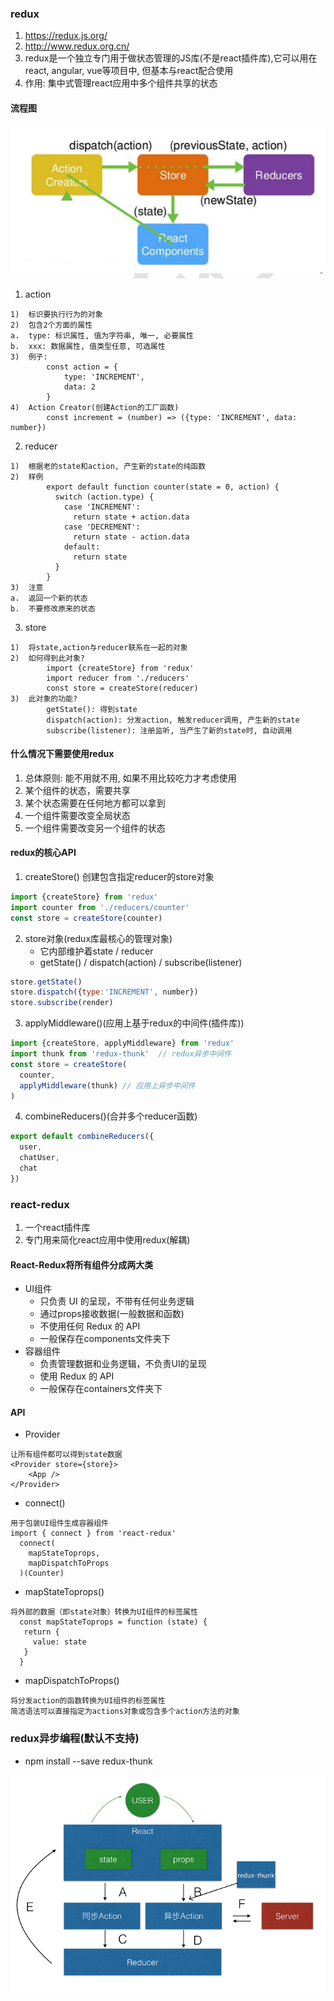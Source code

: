 ### redux
1. https://redux.js.org/
2. http://www.redux.org.cn/
3. redux是一个独立专门用于做状态管理的JS库(不是react插件库),它可以用在react, angular, vue等项目中, 但基本与react配合使用
4. 作用: 集中式管理react应用中多个组件共享的状态

#### 流程图
![](../images/react-4.png)

1. action
```
1)	标识要执行行为的对象
2)	包含2个方面的属性
a.	type: 标识属性, 值为字符串, 唯一, 必要属性
b.	xxx: 数据属性, 值类型任意, 可选属性
3)	例子:
		const action = {
			type: 'INCREMENT',
			data: 2
		}
4)	Action Creator(创建Action的工厂函数)
		const increment = (number) => ({type: 'INCREMENT', data: number})
```
2. reducer
```
1)	根据老的state和action, 产生新的state的纯函数
2)	样例
		export default function counter(state = 0, action) {
		  switch (action.type) {
		    case 'INCREMENT':
		      return state + action.data
		    case 'DECREMENT':
		      return state - action.data
		    default:
		      return state
		  }
		}
3)	注意
a.	返回一个新的状态
b.	不要修改原来的状态
```

3. store
```
1)	将state,action与reducer联系在一起的对象
2)	如何得到此对象?
		import {createStore} from 'redux'
		import reducer from './reducers'
		const store = createStore(reducer)
3)	此对象的功能?
		getState(): 得到state
		dispatch(action): 分发action, 触发reducer调用, 产生新的state
		subscribe(listener): 注册监听, 当产生了新的state时, 自动调用
```

#### 什么情况下需要使用redux
1. 总体原则: 能不用就不用, 如果不用比较吃力才考虑使用
2. 某个组件的状态，需要共享
3. 某个状态需要在任何地方都可以拿到
4. 一个组件需要改变全局状态
5. 一个组件需要改变另一个组件的状态

#### redux的核心API
1. createStore() 创建包含指定reducer的store对象
```javascript
import {createStore} from 'redux'
import counter from './reducers/counter'
const store = createStore(counter)
```

2. store对象(redux库最核心的管理对象)
    - 它内部维护着state / reducer
    - getState() / dispatch(action) / subscribe(listener)

```javascript
store.getState()
store.dispatch({type:'INCREMENT', number})
store.subscribe(render)
```

3. applyMiddleware()(应用上基于redux的中间件(插件库))
```javascript
import {createStore, applyMiddleware} from 'redux'
import thunk from 'redux-thunk'  // redux异步中间件
const store = createStore(
  counter,
  applyMiddleware(thunk) // 应用上异步中间件
)
```

4. combineReducers()(合并多个reducer函数)
```javascript
export default combineReducers({
  user,
  chatUser,
  chat
})
```

### react-redux
1. 一个react插件库
2. 专门用来简化react应用中使用redux(解耦)

#### React-Redux将所有组件分成两大类
- UI组件
    - 只负责 UI 的呈现，不带有任何业务逻辑
    - 通过props接收数据(一般数据和函数)
    - 不使用任何 Redux 的 API
    - 一般保存在components文件夹下
- 容器组件
    - 负责管理数据和业务逻辑，不负责UI的呈现
    - 使用 Redux 的 API
    - 一般保存在containers文件夹下

#### API
- Provider
```
让所有组件都可以得到state数据
<Provider store={store}>
    <App />
</Provider>
```
- connect()
```
用于包装UI组件生成容器组件
import { connect } from 'react-redux'
  connect(
    mapStateToprops,
    mapDispatchToProps
  )(Counter)
```
- mapStateToprops()
```
将外部的数据（即state对象）转换为UI组件的标签属性
  const mapStateToprops = function (state) {
   return {
     value: state
   }
  }
```
- mapDispatchToProps()
```
将分发action的函数转换为UI组件的标签属性
简洁语法可以直接指定为actions对象或包含多个action方法的对象
```

###  redux异步编程(默认不支持)
- npm install --save redux-thunk

![](../images/react-5.png)


















